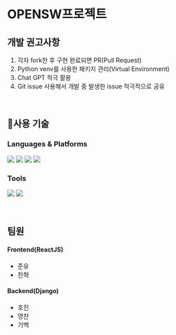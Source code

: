 # OPENSW프로젝트
## 개발 권고사항
1. 각자 fork한 후 구현 완료되면 PR(Pull Request)
2. Python venv를 사용한 패키지 관리(Virtual Environment)
3. Chat GPT 적극 활용
4. Git issue 사용해서 개발 중 발생한 issue 적극적으로 공유

<br/>

## 🔎사용 기술

### Languages & Platforms
<img src="https://img.shields.io/badge/React JS-61DAFB?style=flat-square&logo=React&logoColor=white"/> <img src="https://img.shields.io/badge/Python-3776AB?style=flat-square&logo=Python&logoColor=white"/> <img src="https://img.shields.io/badge/HTML5-E34F26?style=flat-square&logo=HTML5&logoColor=white"/> <img src="https://img.shields.io/badge/CSS-1572B6?style=flat-square&logo=CSS3&logoColor=white"/>

### Tools
<img src="https://img.shields.io/badge/Git-F05032?style=flat-square&logo=Git&logoColor=white"/> <img src="https://img.shields.io/badge/Django-092E20?style=flat-square&logo=Django&logoColor=white" />

<br/>

## 팀원
#### Frontend(ReactJS)
- 준유
- 찬혁

#### Backend(Django)
- 호진
- 영찬
- 기백
